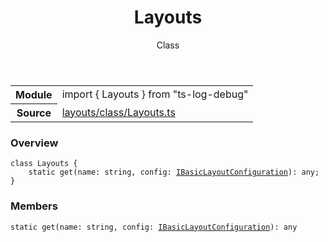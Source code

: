 <header class="symbol-info-header">    <h1 id="layouts">Layouts</h1>    <label class="symbol-info-type-label class">Class</label>      </header>
<section class="symbol-info">      <table class="is-full-width">        <tbody>        <tr>          <th>Module</th>          <td>            <div class="lang-typescript">                <span class="token keyword">import</span> { Layouts }                 <span class="token keyword">from</span>                 <span class="token string">"ts-log-debug"</span>                            </div>          </td>        </tr>        <tr>          <th>Source</th>          <td>            <a href="https://github.com/romakita/log-debug/blob/v5.0.0/src/layouts/class/Layouts.ts#L0-L0">                layouts/class/Layouts.ts            </a>        </td>        </tr>                </tbody>      </table>    </section>

### Overview

<pre><code class="typescript-lang"><span class="token keyword">class</span> Layouts <span class="token punctuation">{</span>
    <span class="token keyword">static</span> <span class="token function">get</span><span class="token punctuation">(</span>name<span class="token punctuation">:</span> <span class="token keyword">string</span><span class="token punctuation">,</span> config<span class="token punctuation">:</span> <a href="#api/common/layouts/ibasiclayoutconfiguration"><span class="token">IBasicLayoutConfiguration</span></a><span class="token punctuation">)</span><span class="token punctuation">:</span> <span class="token keyword">any</span><span class="token punctuation">;</span>
<span class="token punctuation">}</span></code></pre>

### Members

<div class="method-overview"><pre><code class="typescript-lang"><span class="token keyword">static</span> <span class="token function">get</span><span class="token punctuation">(</span>name<span class="token punctuation">:</span> <span class="token keyword">string</span><span class="token punctuation">,</span> config<span class="token punctuation">:</span> <a href="#api/common/layouts/ibasiclayoutconfiguration"><span class="token">IBasicLayoutConfiguration</span></a><span class="token punctuation">)</span><span class="token punctuation">:</span> <span class="token keyword">any</span></code></pre></div>
